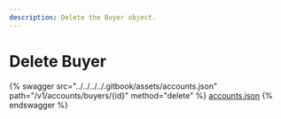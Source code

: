 ```yaml
---
description: Delete the Buyer object.
---
```


# Delete Buyer

{% swagger src="../../../../.gitbook/assets/accounts.json" path="/v1/accounts/buyers/{id}" method="delete" %}
[accounts.json](../../../../.gitbook/assets/accounts.json)
{% endswagger %}
